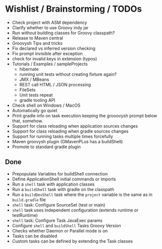 # Wishlist / Brainstorming / TODOs

- Check project with ASM dependency
- Clarify whether to use Groovy indy jar
- Run without building classes for Groovy classpath?
- Release to Maven central
- Groovysh Tips and tricks
- Fix declared vs inferred version checking
- Fix prompt invisible after exception
- check for invalid keys in extension (typos)
- Tutorials / Examples / sampleProjects
    - hibernate
    - running unit tests without creating fixture again?
    - JMX / MBeans
    - REST call HTML / JSON processing
    - FileSets
    - Unit tests repeat
    - gradle tooling API
- Check shell on Windows / MacOS
- Automatically go quiet
- Print gradle info on task execution keeping the grooovysh prompt below that, somehow.
- Support for class reloading when application sources changes
- Support for class reloading when gradle sources changes
- Support for running tasks multiple times forcefully
- Maven groovysh plugin (GMavenPLus has a buildShell)
- Promote to standard gradle plugin


## Done

- Prepopulate Variables for buildShell connection
- Define ApplicationShell initial commands or imports
- Run a ```shell``` task with application classes
- Run a ```buildShell``` task with gradle on the classpath
- Run a ```buildDevShell``` task where the ```project``` variable is the same as in ```build.gradle``` file
- ```shell``` task: Configure SourceSet (test or main)
- ```shell``` task uses independent configuration (extends runtime or testRuntime)
- ```shell``` task: Configure Task JavaExec params
- Configure ```shell``` and ```buildShell``` Tasks Groovy Version
- Checks whether Daemon or Parallel mode is on
- Tasks can be disabled
- Custom tasks can be defined by extending the Task classes
